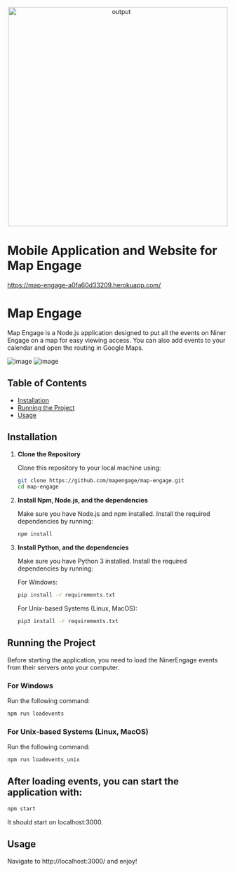 <p align="center">
    <img src="https://github.com/user-attachments/assets/c261600f-2b7f-42ed-8de8-890a244d098e" alt="output" width="500" />
</p>

# Mobile Application and Website for Map Engage

https://map-engage-a0fa60d33209.herokuapp.com/

# Map Engage 
Map Engage is a Node.js application designed to put all the events on Niner Engage on a map for easy viewing access. You can also add events to your calendar and open the routing in Google Maps. 

![image](https://github.com/user-attachments/assets/e52cacfb-8200-4a2f-9ee8-eedb3e3ed622)
![image](https://github.com/user-attachments/assets/ea393c41-6a49-47fe-b4dd-7428469c349a)




## Table of Contents

- [Installation](#installation)
- [Running the Project](#running-the-project)
- [Usage](#usage)

## Installation

1. **Clone the Repository**

   Clone this repository to your local machine using:

   ```bash
   git clone https://github.com/mapengage/map-engage.git
   cd map-engage
   ```

2. **Install Npm, Node.js, and the dependencies**

   Make sure you have Node.js and npm installed. Install the required dependencies by running:

   ```bash
   npm install
   ```

3. **Install Python, and the dependencies**

   Make sure you have Python 3 installed. Install the required dependencies by running:

   For Windows:
   
   ```bash
   pip install -r requirements.txt
   ```

   For Unix-based Systems (Linux, MacOS):

   ```bash
   pip3 install -r requirements.txt
   ```

## Running the Project

Before starting the application, you need to load the NinerEngage events from their servers onto your computer.

### For Windows

Run the following command:

```bash
npm run loadevents
```

### For Unix-based Systems (Linux, MacOS)

Run the following command:

```bash
npm run loadevents_unix
```

## After loading events, you can start the application with:

```bash
npm start
```

It should start on localhost:3000.

## Usage

Navigate to http://localhost:3000/ and enjoy!
